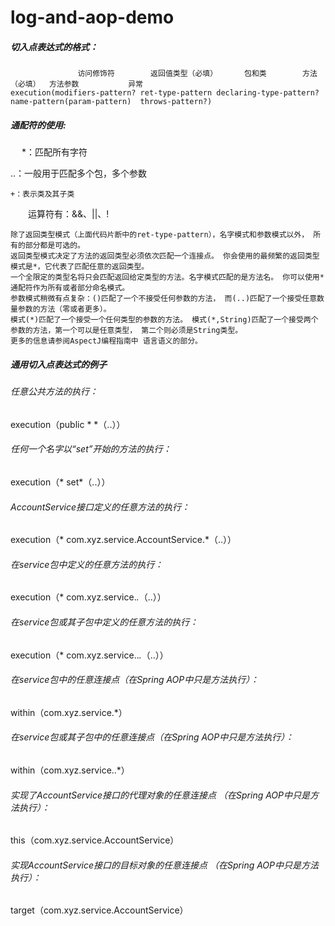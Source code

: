 # log-and-aop-demo
##### 切入点表达式的格式： 
                   访问修饰符        返回值类型（必填）      包和类        方法（必填）  方法参数           异常
    execution(modifiers-pattern? ret-type-pattern declaring-type-pattern?name-pattern(param-pattern)  throws-pattern?) 

##### 通配符的使用:

　  *：匹配所有字符  
   
   ..：一般用于匹配多个包，多个参数  
   
    +：表示类及其子类  
    
　　运算符有：&&、||、!  
  
    除了返回类型模式（上面代码片断中的ret-type-pattern），名字模式和参数模式以外， 所有的部分都是可选的。
    返回类型模式决定了方法的返回类型必须依次匹配一个连接点。 你会使用的最频繁的返回类型模式是*，它代表了匹配任意的返回类型。 
    一个全限定的类型名将只会匹配返回给定类型的方法。名字模式匹配的是方法名。 你可以使用*通配符作为所有或者部分命名模式。 
    参数模式稍微有点复杂：()匹配了一个不接受任何参数的方法， 而(..)匹配了一个接受任意数量参数的方法（零或者更多）。 
    模式(*)匹配了一个接受一个任何类型的参数的方法。 模式(*,String)匹配了一个接受两个参数的方法，第一个可以是任意类型， 第二个则必须是String类型。
    更多的信息请参阅AspectJ编程指南中 语言语义的部分。

##### 通用切入点表达式的例子
###### 任意公共方法的执行：
  execution（public * *（..））
###### 任何一个名字以“set”开始的方法的执行：
  execution（* set*（..））
###### AccountService接口定义的任意方法的执行：
  execution（* com.xyz.service.AccountService.*（..））
###### 在service包中定义的任意方法的执行：
  execution（* com.xyz.service.*.*（..））
###### 在service包或其子包中定义的任意方法的执行：
  execution（* com.xyz.service..*.*（..））
###### 在service包中的任意连接点（在Spring AOP中只是方法执行）：
  within（com.xyz.service.*）
###### 在service包或其子包中的任意连接点（在Spring AOP中只是方法执行）：
  within（com.xyz.service..*）
###### 实现了AccountService接口的代理对象的任意连接点 （在Spring AOP中只是方法执行）：
  this（com.xyz.service.AccountService）
###### 实现AccountService接口的目标对象的任意连接点 （在Spring AOP中只是方法执行）：
  target（com.xyz.service.AccountService）
